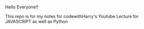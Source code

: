Hello Everyone!!

This repo is for my notes for codewithHarry's Youtube Lecture for JAVASCRIPT as well as Python